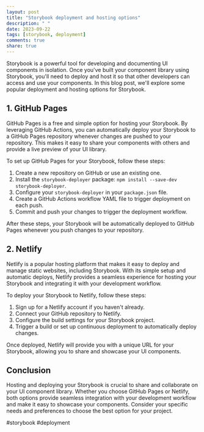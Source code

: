 ```yaml
---
layout: post
title: "Storybook deployment and hosting options"
description: " "
date: 2023-09-22
tags: [storybook, deployment]
comments: true
share: true
---
```


Storybook is a powerful tool for developing and documenting UI components in isolation. Once you've built your component library using Storybook, you'll need to deploy and host it so that other developers can access and use your components. In this blog post, we'll explore some popular deployment and hosting options for Storybook.

## 1. GitHub Pages

GitHub Pages is a free and simple option for hosting your Storybook. By leveraging GitHub Actions, you can automatically deploy your Storybook to a GitHub Pages repository whenever changes are pushed to your repository. This makes it easy to share your components with others and provide a live preview of your UI library.

To set up GitHub Pages for your Storybook, follow these steps:

1. Create a new repository on GitHub or use an existing one.
2. Install the `storybook-deployer` package: `npm install --save-dev storybook-deployer`.
3. Configure your `storybook-deployer` in your `package.json` file.
4. Create a GitHub Actions workflow YAML file to trigger deployment on each push.
5. Commit and push your changes to trigger the deployment workflow.

After these steps, your Storybook will be automatically deployed to GitHub Pages whenever you push changes to your repository.

## 2. Netlify

Netlify is a popular hosting platform that makes it easy to deploy and manage static websites, including Storybook. With its simple setup and automatic deploys, Netlify provides a seamless experience for hosting your Storybook and integrating it with your development workflow.

To deploy your Storybook to Netlify, follow these steps:

1. Sign up for a Netlify account if you haven't already.
2. Connect your GitHub repository to Netlify.
3. Configure the build settings for your Storybook project.
4. Trigger a build or set up continuous deployment to automatically deploy changes.

Once deployed, Netlify will provide you with a unique URL for your Storybook, allowing you to share and showcase your UI components.

## Conclusion

Hosting and deploying your Storybook is crucial to share and collaborate on your UI component library. Whether you choose GitHub Pages or Netlify, both options provide seamless integration with your development workflow and make it easy to showcase your components. Consider your specific needs and preferences to choose the best option for your project.

#storybook #deployment